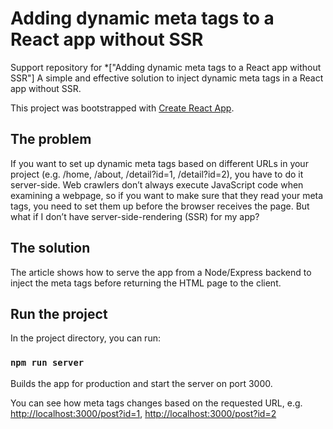 # Adding dynamic meta tags to a React app without SSR 

Support repository for *["Adding dynamic meta tags to a React app without SSR"]
A simple and effective solution to inject dynamic meta tags in a React app without SSR.

This project was bootstrapped with [Create React App](https://github.com/facebook/create-react-app).


## The problem
If you want to set up dynamic meta tags based on different URLs in your project (e.g. /home, /about, /detail?id=1, /detail?id=2), you have to do it server-side. 
Web crawlers don’t always execute JavaScript code when examining a webpage, so if you want to make sure that they read your meta tags, you need to set them up before the browser receives the page.
But what if I don’t have server-side-rendering (SSR) for my app? 

## The solution
The article shows how to serve the app from a Node/Express backend to inject the meta tags before returning the HTML page to the client.


## Run the project

In the project directory, you can run:

### `npm run server`

Builds the app for production and start the server on port 3000.

You can see how meta tags changes based on the requested URL, e.g. [http://localhost:3000/post?id=1](http://localhost:3000/post?id=1), [http://localhost:3000/post?id=2](http://localhost:3000/post?id=2) 

